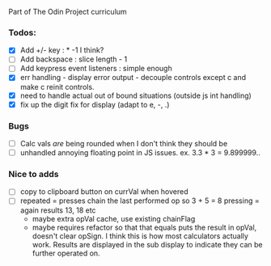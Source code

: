Part of The Odin Project curriculum

### Todos:
* [x] Add +/- key : * -1 I think?
* [ ] Add backspace : slice length - 1
* [ ] Add keypress event listeners : simple enough
* [x] err handling - display error output - decouple controls except c and make c reinit controls.
* [x] need to handle actual out of bound situations (outside js int handling)
* [x] fix up the digit fix for display (adapt to e, -, .)

### Bugs
* [ ] Calc vals *are* being rounded when I don't think they should be
* [ ] unhandled annoying floating point in JS issues. ex. 3.3 * 3 = 9.899999.. 

### Nice to adds
* [ ] copy to clipboard button on currVal when hovered
* [ ] repeated = presses chain the last performed op so 3 + 5 = 8 pressing = again results 13, 18 etc
    * maybe extra opVal cache, use existing chainFlag
    * maybe requires refactor so that that equals puts the result in opVal, doesn't clear opSign. I think this is how most calculators actually work. Results are displayed in the sub display to indicate they can be further operated on. 